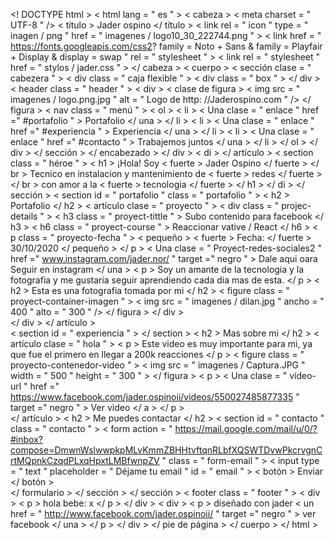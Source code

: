 <! DOCTYPE html >
< html  lang = " es " >
    < cabeza >
        < meta  charset = " UTF-8 " />
        < título > Jader ospino </ título >
        < link  rel = " icon " type = " inagen / png " href = " imagenes / logo10_30_222744.png " >
        < link  href = " https://fonts.googleapis.com/css2? family = Noto + Sans & family = Playfair + Display & display = swap " rel = " stylesheet " > 
        < link  rel = " stylesheet " href = " stylos / jader.css " >
    </ cabeza >
    < cuerpo >
        < sección  clase = " cabezera " >
        < div  class = " caja flexible " >
           < div  class = " box " > </ div >
        < header  class = " header " >
            < div >
                < clase de figura  >
                    < img  src = " imagenes / logo.png.jpg " alt = " Logo de http: //Jaderospino.com " />
                </ figura >
            < nav  class = " menú " >
               < ol >
                   < li >
                     < Una  clase = " enlace " href =" #portafolio " > Portafolio </ una >
                     </ li >
                     < li >
                     < Una  clase = " enlace " href =" #experiencia " > Experiencia </ una >
                     </ li >
                     < li >
                     < Una  clase = " enlace "   href =" #contacto " > Trabajemos juntos </ una >
                     </ li >
                </ ol >
            </ div >
        </ sección >
        </ encabezado >
        </ div >
        < di >
        </ artículo >
        < section  class = " héroe " >
        < h1 >
            ¡Hola! Soy < fuerte > Jader Ospino </ fuerte >  </ br > Tecnico en instalacion y mantenimiento de < fuerte > redes </ fuerte >  </ br > con amor a la < fuerte > tecnologia </ fuerte > 
        </ h1 >
        </ di >
        </ sección >
        < section  id = " portafolio " class = " portafolio " >
        < h2 > Portafolio </ h2 >
        < artículo  clase = " proyecto " >
            < div  class = " projec-details " >
                < h3  class = " proyect-tittle " > Subo contenido para facebook </ h3 >
                < h6  class = " proyect-course " > Reaccionar vative / React </ h6 >
                < p  class = " proyecto-fecha " > < pequeño > < fuerte > Fecha: </ fuerte > 30/10/2020 </ pequeño > </ p >
                < Una  clase = " Proyect-redes-sociales2 " href =" www.instagram.com/jader.nor/ " target =" negro " > Dale aqui oara Seguir en instagram </ una >
                < p > Soy un amante de la tecnologia y la fotografia y me gustaria seguir aprendiendo cada dia mas de esta. </ p >
                < h2 > Esta es una fotografia tomada por mi </ h2 >
                < figure  class = " proyect-container-imagen " >
                    < img  src = " imagenes / dilan.jpg " ancho = " 400 " alto = " 300 " />
                </ figura >
            </ div >    
        </ div >
        </ artículo >    
        < section  id = " experiencia " > </ section >
        < h2 > Mas sobre mi </ h2 >
        < artículo  clase = " hola " > 
            < p > Este video es muy importante para mi, ya que fue el primero en llegar a 200k reacciones </ p >
            < figure  class = " proyecto-contenedor-video " >
                < img  src = " imagenes / Captura.JPG " width = " 500 " height = " 300 " >
            </ figura >
            < p >
                < Una  clase = " vídeo-url " href =" https://www.facebook.com/jader.ospinoii/videos/550027485877335 " target =" negro " > Ver video </ a >
            </ p >  
        </ artículo >
        < h2 > Me puedes contactar </ h2 >
            < section  id = " contacto " class = " contacto " >
            < form  action = " https://mail.google.com/mail/u/0/?#inbox?compose=DmwnWslwwpkpMLvKmmZBHHtvftqnRLbfXQSWTDvwPkcrvgnCrtMQpnkCzqdPLxqHpxtLMBfwnpZV " class = " form-email " >
            < input  type = " text " placeholder = " Déjame tu email " id = " email " >
            < botón > Enviar </ botón >      
            </ formulario >
        </ sección >
        </ sección >
        < footer  class = " footer " >
            < div >
                < p > hola bebe: x </ p >
            </ div >
            < div >
                < p >
                    diseñado con jader < un  href = " http://www.facebook.com/jader.ospinoii/ " target =" negro " > ver facebook </ una >
                </ p >
            </ div >
        </ pie de página >
    </ cuerpo >
</ html >
